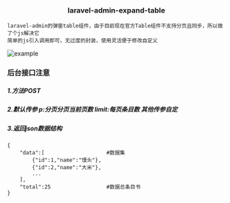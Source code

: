 <h3 align="center">laravel-admin-expand-table</h3>

    laravel-admin的弹窗table组件，由于目前现在官方Table组件不支持分页且同步，所以做了个js解决它
    简单的js引入调用即可，无过度的封装，使用灵活便于修改自定义
    
![example](https://github.com/ydtg1993/laravel-admin-expand-table/blob/master/example.png)

### 后台接口注意

#####    1.方法POST
#####    2.默认传参 p:分页分页当前页数  limit:每页条目数 其他传参自定
#####    3.返回json数据结构 
    
    {
        "data":[                    #数据集
            {"id":1,"name":"馒头"},
            {"id":2,"name":"大米"},
            ...
        ],
        "total":25                  #数据总条目书
    }
